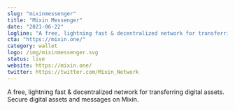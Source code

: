 ```yaml
---
slug: "mixinmessenger"
title: "Mixin Messenger"
date: "2021-06-22"
logline: "A free, lightning fast & decentralized network for transferring digital assets. Secure digital assets and messages on Mixin."
cta: "https://mixin.one/"
category: wallet
logo: /img/mixinmessenger.svg
status: live
website: https://mixin.one/
twitter: https://twitter.com/Mixin_Network
---
```


A free, lightning fast & decentralized network for transferring digital assets. Secure digital assets and messages on Mixin.
